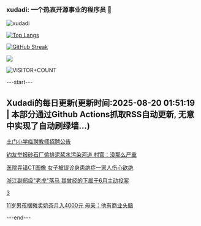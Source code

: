 ### xudadi: 一个热衷开源事业的程序员 👋

![xudadi](https://github-readme-stats-git-masterorgs-github-readme-stats-team.vercel.app/api?username=xudadi)

[![Top Langs](https://github-readme-stats.vercel.app/api/top-langs/?username=xudadi)](https://github.com/anuraghazra/github-readme-stats)

[![GitHub Streak](https://streak-stats.demolab.com?user=xudadi&locale=zh_Hans)](https://git.io/streak-stats)

![](https://raw.githubusercontent.com/xudadi/xudadi/main/assets/github-contribution-grid-snake.svg)

![VISITOR+COUNT](https://komarev.com/ghpvc/?username=xudadi&label=VISITOR+COUNT)


---start---

## Xudadi的每日更新(更新时间:2025-08-20 01:51:19 | 本部分通过Github Actions抓取RSS自动更新, 无意中实现了自动刷绿墙...)

[土门小学临聘教师招聘公告](https://www.gongkaoleida.com/article/2575404)

[钓友举报砂石厂偷排泥浆水污染河道 村官：没那么严重](https://m.163.com/news/article/K7ACUAV30514R9P4.html)

[医院弄错CT图像 女子被误诊身患绝症一家人伤心欲绝](https://m.163.com/news/article/K7999M32053469LG.html)

[浙江副部级"老虎"落马 其曾经的下属于6月主动投案](https://m.163.com/news/article/K7B4N8HU0514BE2Q.html)

[3](https://m.163.com/touch/news/sub/domestic)

[11岁男孩摆摊卖奶茶月入4000元 母亲：他有商业头脑](https://m.163.com/news/article/K794VKSU053469LG.html)

---end---
